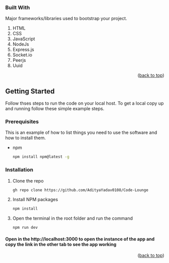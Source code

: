 

### Built With

Major frameworks/libraries used to bootstrap your project.

1) HTML
2) CSS 
3) JavaScript
4) NodeJs
5) Express.js
6) Socket.io
7) Peerjs
8) Uuid

<p align="right">(<a href="#top">back to top</a>)</p>



<!-- GETTING STARTED -->
## Getting Started

Follow thses steps to run the code on your local host.
To get a local copy up and running follow these simple example steps.

### Prerequisites

This is an example of how to list things you need to use the software and how to install them.
* npm
  ```sh
  npm install npm@latest -g
  ```

### Installation

1. Clone the repo
   ```sh
   gh repo clone https://github.com/AdityaYadav0108/Code-Lounge
   ```
2. Install NPM packages
   ```sh
   npm install
   ```
4. Open the terminal in the root folder and run the command 
   ```sh
   npm run dev
   ```

#### Open in the http://localhost:3000 to open the instance of the app and copy the link in the other tab to see the app working
<p align="right">(<a href="#top">back to top</a>)</p>








